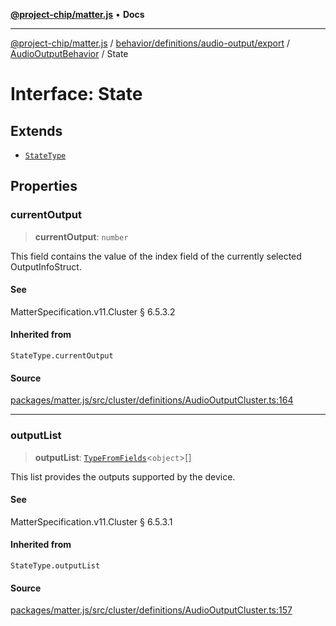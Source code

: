 [**@project-chip/matter.js**](../../../../../../../README.md) • **Docs**

***

[@project-chip/matter.js](../../../../../../../modules.md) / [behavior/definitions/audio-output/export](../../../README.md) / [AudioOutputBehavior](../README.md) / State

# Interface: State

## Extends

- [`StateType`](../../../-internal-/README.md#statetype)

## Properties

### currentOutput

> **currentOutput**: `number`

This field contains the value of the index field of the currently selected OutputInfoStruct.

#### See

MatterSpecification.v11.Cluster § 6.5.3.2

#### Inherited from

`StateType.currentOutput`

#### Source

[packages/matter.js/src/cluster/definitions/AudioOutputCluster.ts:164](https://github.com/project-chip/matter.js/blob/7a8cbb56b87d4ccf34bec5a9a95ab40a1711324f/packages/matter.js/src/cluster/definitions/AudioOutputCluster.ts#L164)

***

### outputList

> **outputList**: [`TypeFromFields`](../../../../../../../tlv/export/README.md#typefromfieldsf)\<`object`\>[]

This list provides the outputs supported by the device.

#### See

MatterSpecification.v11.Cluster § 6.5.3.1

#### Inherited from

`StateType.outputList`

#### Source

[packages/matter.js/src/cluster/definitions/AudioOutputCluster.ts:157](https://github.com/project-chip/matter.js/blob/7a8cbb56b87d4ccf34bec5a9a95ab40a1711324f/packages/matter.js/src/cluster/definitions/AudioOutputCluster.ts#L157)
